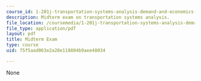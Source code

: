```yaml
---
course_id: 1-201j-transportation-systems-analysis-demand-and-economics-fall-2008
description: Midterm exam on transportation systems analysis.
file_location: /coursemedia/1-201j-transportation-systems-analysis-demand-and-economics-fall-2008/75f5aad063e2a28e118804b9aee48034_MIT1_201JF08_midterm.pdf
file_type: application/pdf
layout: pdf
title: Midterm Exam
type: course
uid: 75f5aad063e2a28e118804b9aee48034

---
```

None